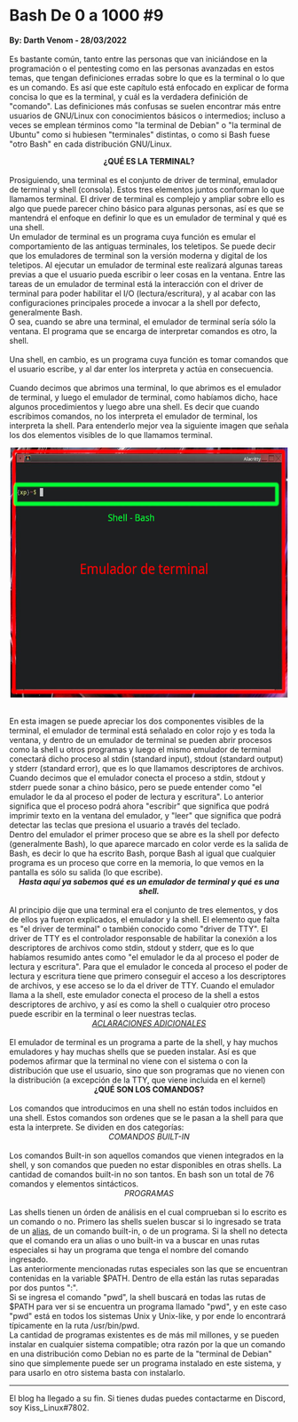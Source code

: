 # Bash De 0 a 1000 #9
<b>By: Darth Venom - 28/03/2022</b>
<br>
<br>
Es bastante común, tanto entre las personas que van iniciándose en la programación o el pentesting como en las personas avanzadas en estos temas, que tengan definiciones erradas sobre lo que es la terminal o lo que es un comando. Es así que este capítulo está enfocado en explicar de forma concisa lo que es la terminal, y cuál es la verdadera definición de "comando". Las definiciones más confusas se suelen encontrar más entre usuarios de GNU/Linux con conocimientos básicos o intermedios; incluso a veces se emplean términos como "la terminal de Debian" o "la terminal de Ubuntu" como si hubiesen "terminales" distintas, o como si Bash fuese "otro Bash" en cada distribución GNU/Linux.
<br>
<center><b>¿QUÉ ES LA TERMINAL?</b></center>
<br>
Prosiguiendo, una terminal es el conjunto de driver de terminal, emulador de terminal y shell (consola). Estos tres elementos juntos conforman lo que llamamos terminal. El driver de terminal es complejo y ampliar sobre ello es algo que puede parecer chino básico para algunas personas, así es que se mantendrá el enfoque en definir lo que es un emulador de terminal y qué es una shell.
<br>
Un emulador de terminal es un programa cuya función es emular el comportamiento de las antiguas terminales, los teletipos. Se puede decir que los emuladores de terminal son la versión moderna y digital de los teletipos. Al ejecutar un emulador de terminal este realizará algunas tareas previas a que el usuario pueda escribir o leer cosas en la ventana. Entre las tareas de un emulador de terminal está la interacción con el driver de terminal para poder habilitar el I/O (lectura/escritura), y al acabar con las configuraciones principales procede a invocar a la shell por defecto, generalmente Bash.
<br>
O sea, cuando se abre una terminal, el emulador de terminal sería sólo la ventana. El programa que se encarga de interpretar comandos es otro, la shell.
<br>
<br>
Una shell, en cambio, es un programa cuya función es tomar comandos que el usuario escribe, y al dar enter los interpreta y actúa en consecuencia.
<br>
<br>
Cuando decimos que abrimos una terminal, lo que abrimos es el emulador de terminal, y luego el emulador de terminal, como habíamos dicho, hace algunos procedimientos y luego abre una shell. Es decir que cuando escribimos comandos, no los interpreta el emulador de terminal, los interpreta la shell. Para entenderlo mejor vea la siguiente imagen que señala los dos elementos visibles de lo que llamamos terminal.
<br>
<p align="center">
	<img src="media/m1.jpg" alt="" width="500" height="450">
</p>
<br>
En esta imagen se puede apreciar los dos componentes visibles de la terminal, el emulador de terminal está señalado en color rojo y es toda la ventana, y dentro de un emulador de terminal se pueden abrir procesos como la shell u otros programas y luego el mismo emulador de terminal conectará dicho proceso al stdin (standard input), stdout (standard output) y stderr (standard error), que es lo que llamamos descriptores de archivos. Cuando decimos que el emulador conecta el proceso a stdin, stdout y stderr puede sonar a chino básico, pero se puede entender como "el emulador le da al proceso el poder de lectura y escritura". Lo anterior significa que el proceso podrá ahora "escribir" que significa que podrá imprimir texto en la ventana del emulador, y "leer" que significa que podrá detectar las teclas que presiona el usuario a través del teclado.
<br>
Dentro del emulador el primer proceso que se abre es la shell por defecto (generalmente Bash), lo que aparece marcado en color verde es la salida de Bash, es decir lo que ha escrito Bash, porque Bash al igual que cualquier programa es un proceso que corre en la memoria, lo que vemos en la pantalla es sólo su salida (lo que escribe).
<br>
<center>
	<i><b>Hasta aquí ya sabemos qué es un emulador de terminal y qué es una shell.</b></i>
</center>
<br>
Al principio dije que una terminal era el conjunto de tres elementos, y dos de ellos ya fueron explicados, el emulador y la shell. El elemento que falta es "el driver de terminal" o también conocido como "driver de TTY". El driver de TTY es el controlador responsable de habilitar la conexión a los descriptores de archivos como stdin, stdout y stderr, que es lo que habíamos resumido antes como "el emulador le da al proceso el poder de lectura y escritura". Para que el emulador le conceda al proceso el poder de lectura y escritura tiene que primero conseguir el acceso a los descriptores de archivos, y ese acceso se lo da el driver de TTY. Cuando el emulador llama a la shell, este emulador conecta el proceso de la shell a estos descriptores de archivo, y así es como la shell o cualquier otro proceso puede escribir en la terminal o leer nuestras teclas.
<br>
<center><u><i>ACLARACIONES ADICIONALES</i></u></center>
<br>
El emulador de terminal es un programa a parte de la shell, y hay muchos emuladores y hay muchas shells que se pueden instalar.
Así es que podemos afirmar que la terminal no viene con el sistema o con la distribución que use el usuario, sino que son programas que no vienen con la distribución (a excepción de la TTY, que viene incluida en el kernel)
<br>
<center><b>¿QUÉ SON LOS COMANDOS?</b></center>
<br>
Los comandos que introducimos en una shell no están todos incluidos en una shell. Estos comandos son ordenes que se le pasan a la shell para que esta la interprete. Se dividen en dos categorías:
<br>
<center><i>COMANDOS BUILT-IN</i></center>
<br>
Los comandos Built-in son aquellos comandos que vienen integrados en la shell, y son comandos que pueden no estar disponibles en otras shells. La cantidad de comandos built-in no son tantos. En bash son un total de 76 comandos y elementos sintácticos.
<br>
<center><i>PROGRAMAS</i></center>
<br>
Las shells tienen un órden de análisis en el cual comprueban si lo escrito es un comando o no. Primero las shells suelen buscar si lo ingresado se trata de un <a href="http://aminoapps.com/p/0dyaux">alias</a>, de un comando built-in, o de un programa. Si la shell no detecta que el comando era un alias o uno built-in va a buscar en unas rutas especiales si hay un programa que tenga el nombre del comando ingresado.
<br>
Las anteriormente mencionadas rutas especiales son las que se encuentran contenidas en la variable $PATH. Dentro de ella están las rutas separadas por dos puntos ":".
<br>
Si se ingresa el comando "pwd", la shell buscará en todas las rutas de $PATH para ver si se encuentra un programa llamado "pwd", y en este caso "pwd" está en todos los sistemas Unix y Unix-like, y por ende lo encontrará típicamente en la ruta /usr/bin/pwd.
<br>
La cantidad de programas existentes es de más mil millones, y se pueden instalar en cualquier sistema compatible; otra razón por la que un comando en una distribución como Debian no es parte de la "terminal de Debian" sino que simplemente puede ser un programa instalado en este sistema, y para usarlo en otro sistema basta con instalarlo.
<br>
<hr>
El blog ha llegado a su fin. Si tienes dudas puedes contactarme en Discord, soy Kiss_Linux#7802.
